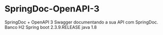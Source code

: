 # SpringDoc-OpenAPI-3
SpringDoc + OpenAPI 3 Swagger documentando a sua API com SpringDoc.<br />
Banco H2
Spring boot 2.3.9.RELEASE
java 1.8


